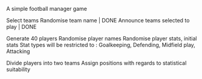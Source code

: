 A simple football manager game

Select teams
	Randomise team name | DONE
	Announce teams selected to play | DONE

Generate 40 players
	Randomise player names
	Randomise player stats, initial stats
	Stat types will be restricted to : Goalkeeping, Defending, Midfield play, Attacking

Divide players into two teams
	Assign positions with regards to statistical suitability
